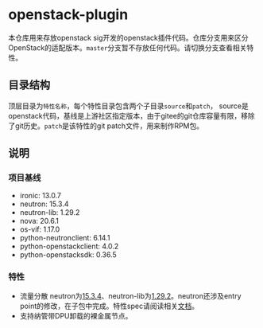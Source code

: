 # openstack-plugin

本仓库用来存放openstack sig开发的openstack插件代码。仓库分支用来区分OpenStack的适配版本。`master`分支暂不存放任何代码。请切换分支查看相关特性。

## 目录结构

顶层目录为`特性名称`，每个特性目录包含两个子目录`source`和`patch`， source是openstack代码，基线是上游社区指定版本，由于gitee的git仓库容量有限，移除了git历史。`patch`是该特性的git patch文件，用来制作RPM包。

## 说明

### 项目基线
- ironic: 13.0.7
- neutron: 15.3.4
- neutron-lib: 1.29.2
- nova: 20.6.1
- os-vif: 1.17.0
- python-neutronclient: 6.14.1
- python-openstackclient: 4.0.2
- python-openstacksdk: 0.36.5

### 特性
- 流量分散 neutron为[15.3.4](https://opendev.org/openstack/neutron/src/tag/15.3.4)、neutron-lib为[1.29.2](https://opendev.org/openstack/neutron-lib/src/tag/1.29.2)。neutron还涉及entry point的修改，在子包中完成。特性spec请阅读相关[文档](https://gitee.com/openeuler/openstack/blob/master/docs/spec/distributed-traffic.md)。
- 支持纳管带DPU卸载的裸金属节点。
